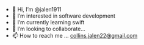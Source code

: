 - 👋 Hi, I’m @jalen1911
- 👀 I’m interested in software development
- 🌱 I’m currently learning swift
- 💞️ I’m looking to collaborate...
- 📫 How to reach me ... collins.jalen22@gmail.com

<!---
jalen1911/jalen1911 is a ✨ special ✨ repository because its `README.md` (this file) appears on your GitHub profile.
You can click the Preview link to take a look at your changes.
--->
